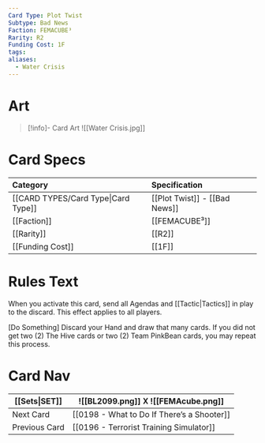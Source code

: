 ```yaml
---
Card Type: Plot Twist
Subtype: Bad News
Faction: FEMACUBE³
Rarity: R2
Funding Cost: 1F
tags: 
aliases:
  - Water Crisis
---
```

# Art

> [!info]- Card Art
> ![[Water Crisis.jpg]]

# Card Specs

| Category | Specification| 
| :--- | :--- |
| [[CARD TYPES/Card Type\|Card Type]] | [[Plot Twist]] - [[Bad News]] |  
| [[Faction]] | [[FEMACUBE³]] |  
| [[Rarity]] | [[R2]] |  
| [[Funding Cost]] | [[1F]] |  

# Rules Text  

When you activate this card, send all Agendas and [[Tactic|Tactics]] in play to the discard. This effect applies to all players.  

[Do Something] 
Discard your Hand and draw that many cards.
If you did not get two (2) The Hive cards or two (2) Team PinkBean cards, you may repeat this process.

# Card Nav

| [[Sets\|SET]] |  ![[BL2099.png]] 𐌢 ![[FEMAcube.png]] |
| ------------- | ------------------------------ |
| Next Card     | [[0198 - What to Do If There’s a Shooter]] |
| Previous Card | [[0196 - Terrorist Training Simulator]] |


